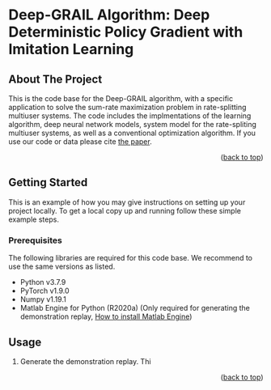 # Deep-GRAIL Algorithm: Deep Deterministic Policy Gradient with Imitation Learning

<!-- ABOUT THE PROJECT -->
## About The Project

This is the code base for the Deep-GRAIL algorithm, with a specific application to solve the sum-rate maximization problem in rate-splitting multiuser systems. The code includes the implmentations of the learning algorithm, deep neural network models, system model for the rate-spliting multiuser systems, as well as a conventional optimization algorithm. If you use our code or data please cite [the paper](https://arxiv.org/abs/2210.12191).

<p align="right">(<a href="#readme-top">back to top</a>)</p>

<!-- GETTING STARTED -->
## Getting Started

This is an example of how you may give instructions on setting up your project locally.
To get a local copy up and running follow these simple example steps.

### Prerequisites

The following libraries are required for this code base. We recommend to use the same versions as listed.
* Python v3.7.9
* PyTorch v1.9.0
* Numpy v1.19.1
* Matlab Engine for Python (R2020a) (Only required for generating the demonstration replay, [How to install Matlab Engine](https://www.mathworks.com/help/matlab/matlab_external/install-the-matlab-engine-for-python.html))

<!-- USAGE EXAMPLES -->

## Usage
1. Generate the demonstration replay. Thi

<p align="right">(<a href="#readme-top">back to top</a>)</p>
